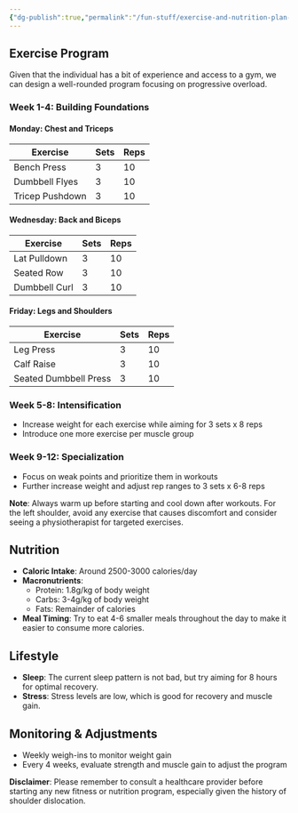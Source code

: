 ```yaml
---
{"dg-publish":true,"permalink":"/fun-stuff/exercise-and-nutrition-plan-for-muscle-and-weight-gain/"}
---
```




## Exercise Program

Given that the individual has a bit of experience and access to a gym, we can design a well-rounded program focusing on progressive overload.

### Week 1-4: Building Foundations

#### Monday: Chest and Triceps

| Exercise        | Sets | Reps |
|-----------------|------|------|
| Bench Press     | 3    | 10   |
| Dumbbell Flyes  | 3    | 10   |
| Tricep Pushdown | 3    | 10   |

#### Wednesday: Back and Biceps

| Exercise       | Sets | Reps |
|----------------|------|------|
| Lat Pulldown   | 3    | 10   |
| Seated Row     | 3    | 10   |
| Dumbbell Curl  | 3    | 10   |

#### Friday: Legs and Shoulders

| Exercise             | Sets | Reps |
|----------------------|------|------|
| Leg Press            | 3    | 10   |
| Calf Raise           | 3    | 10   |
| Seated Dumbbell Press| 3    | 10   |


### Week 5-8: Intensification
- Increase weight for each exercise while aiming for 3 sets x 8 reps
- Introduce one more exercise per muscle group

### Week 9-12: Specialization
- Focus on weak points and prioritize them in workouts
- Further increase weight and adjust rep ranges to 3 sets x 6-8 reps

**Note**: Always warm up before starting and cool down after workouts. For the left shoulder, avoid any exercise that causes discomfort and consider seeing a physiotherapist for targeted exercises.

## Nutrition

- **Caloric Intake**: Around 2500-3000 calories/day
- **Macronutrients**: 
  - Protein: 1.8g/kg of body weight
  - Carbs: 3-4g/kg of body weight
  - Fats: Remainder of calories
- **Meal Timing**: Try to eat 4-6 smaller meals throughout the day to make it easier to consume more calories.

## Lifestyle

- **Sleep**: The current sleep pattern is not bad, but try aiming for 8 hours for optimal recovery.
- **Stress**: Stress levels are low, which is good for recovery and muscle gain.

## Monitoring & Adjustments

- Weekly weigh-ins to monitor weight gain
- Every 4 weeks, evaluate strength and muscle gain to adjust the program

**Disclaimer**: Please remember to consult a healthcare provider before starting any new fitness or nutrition program, especially given the history of shoulder dislocation.
